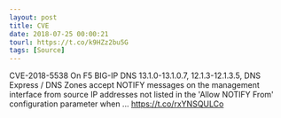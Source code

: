 ```yaml
---
layout: post
title: CVE
date: 2018-07-25 00:00:21
tourl: https://t.co/k9HZz2bu5G
tags: [Source]
---
```

CVE-2018-5538 On F5 BIG-IP DNS 13.1.0-13.1.0.7, 12.1.3-12.1.3.5, DNS Express / DNS Zones accept NOTIFY messages on the management interface from source IP addresses not listed in the 'Allow NOTIFY From' configuration parameter when ... https://t.co/rxYNSQULCo
